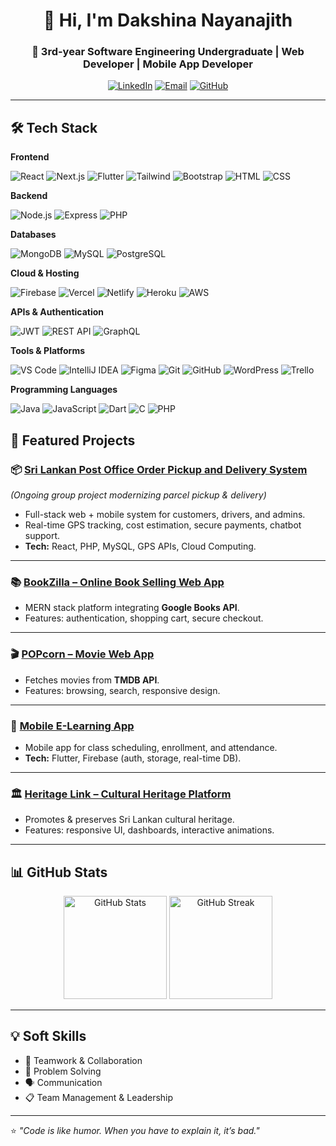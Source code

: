<!-- Banner / Intro -->
<h1 align="center">👋 Hi, I'm Dakshina Nayanajith</h1>
<h3 align="center">🚀 3rd-year Software Engineering Undergraduate | Web Developer | Mobile App Developer</h3>

<p align="center">
  <a href="https://www.linkedin.com/in/dakshina-nayanajith-ab1b83341/"><img src="https://img.shields.io/badge/LinkedIn-0A66C2?logo=linkedin&logoColor=white" alt="LinkedIn"></a>
  <a href="mailto:dakshinagk@gmail.com"><img src="https://img.shields.io/badge/Email-D14836?logo=gmail&logoColor=white" alt="Email"></a>
  <a href="https://github.com/dakshina-gk"><img src="https://img.shields.io/badge/GitHub-181717?logo=github&logoColor=white" alt="GitHub"></a>
</p>

---

## 🛠 Tech Stack

**Frontend**  

![React](https://skillicons.dev/icons?i=react) ![Next.js](https://skillicons.dev/icons?i=nextjs) ![Flutter](https://skillicons.dev/icons?i=flutter) ![Tailwind](https://skillicons.dev/icons?i=tailwind) ![Bootstrap](https://skillicons.dev/icons?i=bootstrap) ![HTML](https://skillicons.dev/icons?i=html) ![CSS](https://skillicons.dev/icons?i=css) 

**Backend**  

![Node.js](https://skillicons.dev/icons?i=nodejs) ![Express](https://skillicons.dev/icons?i=express) ![PHP](https://skillicons.dev/icons?i=php)

**Databases**  

![MongoDB](https://skillicons.dev/icons?i=mongodb) ![MySQL](https://skillicons.dev/icons?i=mysql) ![PostgreSQL](https://skillicons.dev/icons?i=postgres)

**Cloud & Hosting**  

![Firebase](https://skillicons.dev/icons?i=firebase) ![Vercel](https://skillicons.dev/icons?i=vercel) ![Netlify](https://skillicons.dev/icons?i=netlify) ![Heroku](https://skillicons.dev/icons?i=heroku) ![AWS](https://skillicons.dev/icons?i=aws)

**APIs & Authentication**  

![JWT](https://img.shields.io/badge/JWT-000000?logo=jsonwebtokens&logoColor=white) ![REST API](https://img.shields.io/badge/REST%20API-005571?logo=swagger&logoColor=white) ![GraphQL](https://img.shields.io/badge/GraphQL-E10098?logo=graphql&logoColor=white)  

**Tools & Platforms**  

![VS Code](https://skillicons.dev/icons?i=vscode) ![IntelliJ IDEA](https://skillicons.dev/icons?i=idea)  ![Figma](https://skillicons.dev/icons?i=figma) ![Git](https://skillicons.dev/icons?i=git) ![GitHub](https://skillicons.dev/icons?i=github)  ![WordPress](https://skillicons.dev/icons?i=wordpress) ![Trello](https://img.shields.io/badge/Trello-0052CC?logo=trello&logoColor=white)

**Programming Languages**  

![Java](https://skillicons.dev/icons?i=java) ![JavaScript](https://skillicons.dev/icons?i=javascript) ![Dart](https://skillicons.dev/icons?i=dart) ![C](https://skillicons.dev/icons?i=c) ![PHP](https://skillicons.dev/icons?i=php)

## 📌 Featured Projects

### 📦 [Sri Lankan Post Office Order Pickup and Delivery System]([https://github.com/dakshina-gk](https://github.com/dakshina-gk/Trust-post-logistic))
*(Ongoing group project modernizing parcel pickup & delivery)*  
- Full-stack web + mobile system for customers, drivers, and admins.  
- Real-time GPS tracking, cost estimation, secure payments, chatbot support.  
- **Tech:** React, PHP, MySQL, GPS APIs, Cloud Computing.

---

### 📚 [BookZilla – Online Book Selling Web App](https://github.com/dakshina-gk/BookZilla)
- MERN stack platform integrating **Google Books API**.  
- Features: authentication, shopping cart, secure checkout.  

---

### 🎬 [POPcorn – Movie Web App](https://github.com/dakshina-gk/POPcorn)
- Fetches movies from **TMDB API**.  
- Features: browsing, search, responsive design.  

---

### 📱 [Mobile E-Learning App](https://github.com/dakshina-gk/Mobile-E-Learning-App)
- Mobile app for class scheduling, enrollment, and attendance.  
- **Tech:** Flutter, Firebase (auth, storage, real-time DB).  

---

### 🏛 [Heritage Link – Cultural Heritage Platform](https://github.com/dakshina-gk/HeritageLink)
- Promotes & preserves Sri Lankan cultural heritage.  
- Features: responsive UI, dashboards, interactive animations.  

---

## 📊 GitHub Stats

<p align="center">
  <img src="https://github-readme-stats.vercel.app/api?username=dakshina-gk&show_icons=true&theme=radical" alt="GitHub Stats" height="165"/>
  <img src="https://github-readme-streak-stats.herokuapp.com?user=dakshina-gk&theme=radical" alt="GitHub Streak" height="165"/>
</p>

---

## 💡 Soft Skills
- 🤝 Teamwork & Collaboration  
- 🧠 Problem Solving  
- 🗣 Communication  
- 📋 Team Management & Leadership  

---

⭐ *"Code is like humor. When you have to explain it, it’s bad."*
